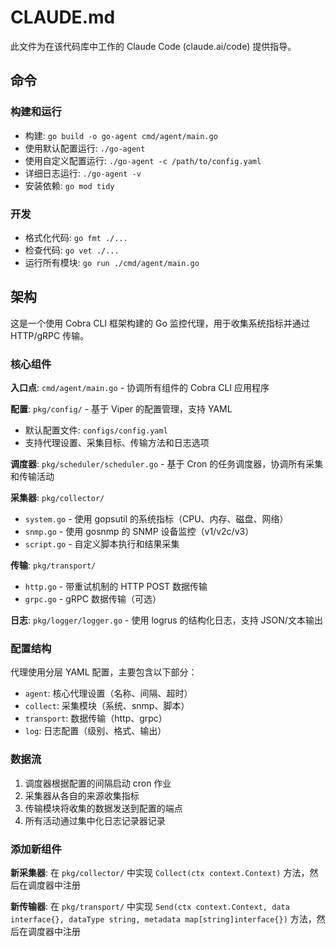 # CLAUDE.md

此文件为在该代码库中工作的 Claude Code (claude.ai/code) 提供指导。

## 命令

### 构建和运行
- 构建: `go build -o go-agent cmd/agent/main.go`
- 使用默认配置运行: `./go-agent`
- 使用自定义配置运行: `./go-agent -c /path/to/config.yaml`
- 详细日志运行: `./go-agent -v`
- 安装依赖: `go mod tidy`

### 开发
- 格式化代码: `go fmt ./...`
- 检查代码: `go vet ./...` 
- 运行所有模块: `go run ./cmd/agent/main.go`

## 架构

这是一个使用 Cobra CLI 框架构建的 Go 监控代理，用于收集系统指标并通过 HTTP/gRPC 传输。

### 核心组件

**入口点**: `cmd/agent/main.go` - 协调所有组件的 Cobra CLI 应用程序

**配置**: `pkg/config/` - 基于 Viper 的配置管理，支持 YAML
- 默认配置文件: `configs/config.yaml`
- 支持代理设置、采集目标、传输方法和日志选项

**调度器**: `pkg/scheduler/scheduler.go` - 基于 Cron 的任务调度器，协调所有采集和传输活动

**采集器**: `pkg/collector/`
- `system.go` - 使用 gopsutil 的系统指标（CPU、内存、磁盘、网络）
- `snmp.go` - 使用 gosnmp 的 SNMP 设备监控（v1/v2c/v3）
- `script.go` - 自定义脚本执行和结果采集

**传输**: `pkg/transport/`
- `http.go` - 带重试机制的 HTTP POST 数据传输
- `grpc.go` - gRPC 数据传输（可选）

**日志**: `pkg/logger/logger.go` - 使用 logrus 的结构化日志，支持 JSON/文本输出

### 配置结构

代理使用分层 YAML 配置，主要包含以下部分：
- `agent`: 核心代理设置（名称、间隔、超时）
- `collect`: 采集模块（系统、snmp、脚本）
- `transport`: 数据传输（http、grpc）
- `log`: 日志配置（级别、格式、输出）

### 数据流

1. 调度器根据配置的间隔启动 cron 作业
2. 采集器从各自的来源收集指标
3. 传输模块将收集的数据发送到配置的端点
4. 所有活动通过集中化日志记录器记录

### 添加新组件

**新采集器**: 在 `pkg/collector/` 中实现 `Collect(ctx context.Context)` 方法，然后在调度器中注册

**新传输器**: 在 `pkg/transport/` 中实现 `Send(ctx context.Context, data interface{}, dataType string, metadata map[string]interface{})` 方法，然后在调度器中注册
